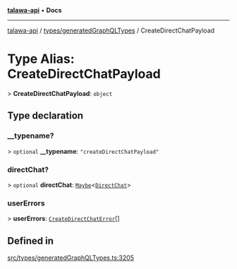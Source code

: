 [**talawa-api**](../../../README.md) • **Docs**

***

[talawa-api](../../../modules.md) / [types/generatedGraphQLTypes](../README.md) / CreateDirectChatPayload

# Type Alias: CreateDirectChatPayload

\> **CreateDirectChatPayload**: `object`

## Type declaration

### \_\_typename?

\> `optional` **\_\_typename**: `"createDirectChatPayload"`

### directChat?

\> `optional` **directChat**: [`Maybe`](Maybe.md)\<[`DirectChat`](DirectChat.md)\>

### userErrors

\> **userErrors**: [`CreateDirectChatError`](CreateDirectChatError.md)[]

## Defined in

[src/types/generatedGraphQLTypes.ts:3205](https://github.com/PalisadoesFoundation/talawa-api/blob/790ab2939a7c80eb0ff31afd318f8889a001f225/src/types/generatedGraphQLTypes.ts#L3205)
